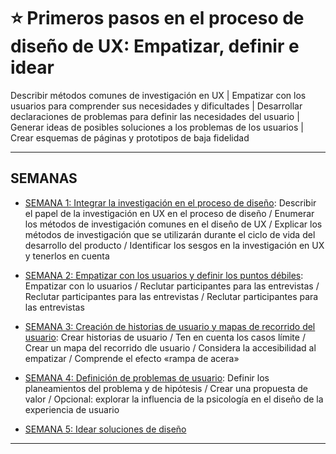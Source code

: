 # :star: Primeros pasos en el proceso de diseño de UX: Empatizar, definir e idear

Describir métodos comunes de investigación en UX | Empatizar con los usuarios para comprender sus necesidades y dificultades | Desarrollar declaraciones de problemas para definir las necesidades del usuario | Generar ideas de posibles soluciones a los problemas de los usuarios | Crear esquemas de páginas y prototipos de baja fidelidad

---

## SEMANAS

- [SEMANA 1: Integrar la investigación en el proceso de diseño](https://github.com/eugenia1984/DisenoUX-UI/blob/main/disenio_ux_ui/02_primeros_pasos_en_el_proceso_de_disenio_ux/semana01.md): Describir el papel de la investigación en UX en el proceso de diseño / Enumerar los métodos de investigación comunes en el diseño de UX / Explicar los métodos de investigación que se utilizarán durante el ciclo de vida del desarrollo del producto / Identificar los sesgos en la investigación en UX y tenerlos en cuenta

- [SEMANA 2: Empatizar con los usuarios y definir los puntos débiles](https://github.com/eugenia1984/DisenoUX-UI/blob/main/disenio_ux_ui/02_primeros_pasos_en_el_proceso_de_disenio_ux/semana02.md): Empatizar con lo usuarios / Reclutar participantes para las entrevistas / Reclutar participantes para las entrevistas / Reclutar participantes para las entrevistas

- [SEMANA 3: Creación de historias de usuario y mapas de recorrido del usuario](https://github.com/eugenia1984/DisenoUX-UI/blob/main/disenio_ux_ui/02_primeros_pasos_en_el_proceso_de_disenio_ux/semana03.md): Crear historias de usuario / Ten en cuenta los casos límite / Crear un mapa del recorrido dle usuario / Considera la accesibilidad al empatizar / Comprende el efecto «rampa de acera»

- [SEMANA 4: Definición de problemas de usuario](https://github.com/eugenia1984/DisenoUX-UI/blob/main/disenio_ux_ui/02_primeros_pasos_en_el_proceso_de_disenio_ux/semana04.md): Definir los planeamientos del problema y de hipótesis / Crear una propuesta de valor / Opcional: explorar la influencia de la psicología en el diseño de la experiencia de usuario

- [SEMANA 5: Idear soluciones de diseño](https://github.com/eugenia1984/DisenoUX-UI/blob/main/disenio_ux_ui/02_primeros_pasos_en_el_proceso_de_disenio_ux/semana05.md)

--- 
